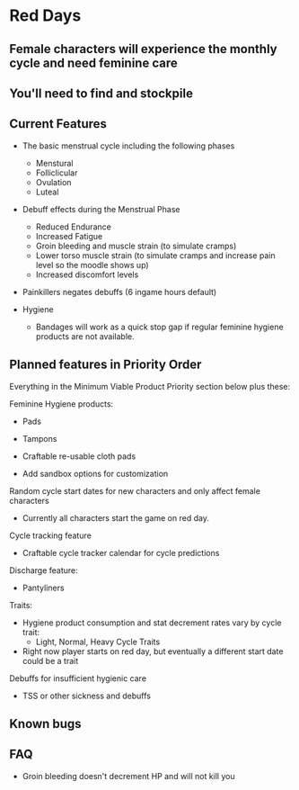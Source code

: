 # Red Days

## Female characters will experience the monthly cycle and need feminine care

## You'll need to find and stockpile 

## Current Features
- The basic menstrual cycle including the following phases
    - Menstural
    - Folliclicular
    - Ovulation
    - Luteal

- Debuff effects during the Menstrual Phase
    - Reduced Endurance
    - Increased Fatigue
    - Groin bleeding and muscle strain (to simulate cramps)
    - Lower torso muscle strain (to simulate cramps and increase pain level so the moodle shows up)
    - Increased discomfort levels

- Painkillers negates debuffs (6 ingame hours default)

- Hygiene
    - Bandages will work as a quick stop gap if regular feminine hygiene products are not available.

## Planned features in Priority Order

Everything in the Minimum Viable Product Priority section below plus these:

Feminine Hygiene products:
- Pads
- Tampons
- Craftable re-usable cloth pads

- Add sandbox options for customization

Random cycle start dates for new characters and only affect female characters
- Currently all characters start the game on red day.

Cycle tracking feature
- Craftable cycle tracker calendar for cycle predictions

Discharge feature:
- Pantyliners

Traits:
- Hygiene product consumption and stat decrement rates vary by cycle trait:
    - Light, Normal, Heavy Cycle Traits
- Right now player starts on red day, but eventually a different start date could be a trait

Debuffs for insufficient hygienic care
- TSS or other sickness and debuffs

## Known bugs

## FAQ
- Groin bleeding doesn't decrement HP and will not kill you